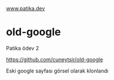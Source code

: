 www.patika.dev
# old-google

Patika ödev 2

https://github.com/cuneytsir/old-google

Eski google sayfası görsel olarak klonlandı

